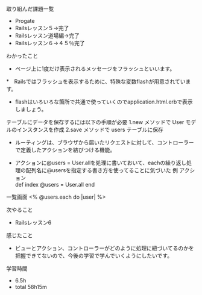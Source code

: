 取り組んだ課題一覧
* Progate
 * Railsレッスン５→完了
 * Railsレッスン道場編→完了
 * Railsレッスン６→４５％完了

わかったこと
* ページ上に1度だけ表示されるメッセージをフラッシュといいます。

*　Railsではフラッシュを表示するために、特殊な変数flashが用意されています。
 * flashはいろいろな箇所で共通で使っていくのでapplication.html.erbで表示しましょう。

テーブルにデータを保存するには以下の手順が必要
1.new メソッドで User モデルのインスタンスを作成
2.save メソッドで users テーブルに保存

* ルーティングは、ブラウザから届いたリクエストに対して、コントローラーで定義したアクションを結びつける機能。

* アクションに@users = User.allを処理に書いておいて、eachの繰り返し処理の配列名に@usersを指定する書き方を使ってることに気づいた
例
アクション  
def index
  @users = User.all
end

一覧画面
<% @users.each do |user| %>

次やること
* Railsレッスン6

感じたこと
* ビューとアクション、コントローラーがどのように処理に紐づいてるのかを把握できてないので、今後の学習で学んでいくようにしたいです。
    
学習時間
* 6.5h
 * total 58h15m
